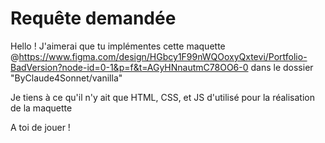 # Requête demandée

Hello !  J'aimerai que tu implémentes cette maquette @https://www.figma.com/design/HGbcy1F99nWQOoxyQxtevi/Portfolio-BadVersion?node-id=0-1&p=f&t=AGyHNnautmC78OO6-0   dans le dossier "ByClaude4Sonnet/vanilla"

Je tiens à ce qu'il n'y ait que HTML, CSS, et JS d'utilisé pour la réalisation de la maquette

A toi de jouer !
